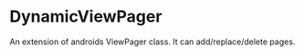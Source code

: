 DynamicViewPager
================

An extension of androids ViewPager class. It can add/replace/delete pages.
